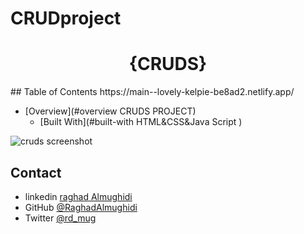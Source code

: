 # CRUDproject

<h1 align="center">{CRUDS}</h1>
## Table of Contents
https://main--lovely-kelpie-be8ad2.netlify.app/

- [Overview](#overview CRUDS PROJECT)
  - [Built With](#built-with HTML&CSS&Java Script )


<!-- OVERVIEW -->


![cruds screenshot](https://user-images.githubusercontent.com/52867161/193267314-d363e410-2066-48f7-b2c7-76774fedb3a1.png)

## Contact

- linkedin [raghad Almughidi](https://www.linkedin.com/in/raghad-almughidi/)
- GitHub [@RaghadAlmughidi](https://github.com/RaghadAlmughidi)
- Twitter [@rd_mug](https://twitter.com/Rd_mug)